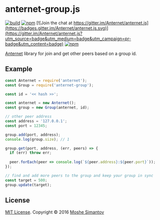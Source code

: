 # anternet-group.js

[![build](https://img.shields.io/travis/Anternet/anternet-group.js.svg?branch=master)](https://travis-ci.org/Anternet/anternet-group.js)
[![npm](https://img.shields.io/npm/v/anternet-group.svg)](https://npmjs.org/package/anternet-group)
[![Join the chat at https://gitter.im/Anternet/anternet.js](https://badges.gitter.im/Anternet/anternet.js.svg)](https://gitter.im/Anternet/anternet.js?utm_source=badge&utm_medium=badge&utm_campaign=pr-badge&utm_content=badge)
[![npm](https://img.shields.io/npm/l/anternet-group.svg)](LICENSE)


[Anternet](https://www.npmjs.com/package/anternet) library for join and get other peers based on a group id.

## Example

```js
const Anternet = require('anternet');
const Group = require('anternet-group');

const id = '<< hash >>';

const anternet = new Anternet();
const group = new Group(anternet, id);

// other peer address
const address = '127.0.0.1';
const port = 12345;

group.add(port, address);
console.log(group.size); // 1

group.get(port, address, (err, peers) => {
  if (err) throw err;
  
  peer.forEach(peer => console.log(`${peer.address}:${peer.port}`));
});

// find and add more peers to the group and keep your group in sync
const target = 500;
group.update(target);
```

## License

[MIT License](LICENSE).
Copyright &copy; 2016 [Moshe Simantov](https://github.com/moshest)



